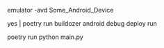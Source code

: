 emulator -avd Some_Android_Device

yes | poetry run buildozer android debug deploy run

poetry run python main.py

